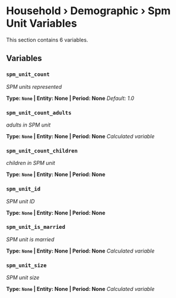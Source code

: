 # Household › Demographic › Spm Unit Variables

This section contains 6 variables.

## Variables

### `spm_unit_count`
*SPM units represented*

**Type: `None` | Entity: None | Period: None**
*Default: 1.0*

### `spm_unit_count_adults`
*adults in SPM unit*

**Type: `None` | Entity: None | Period: None**
*Calculated variable*

### `spm_unit_count_children`
*children in SPM unit*

**Type: `None` | Entity: None | Period: None**

### `spm_unit_id`
*SPM unit ID*

**Type: `None` | Entity: None | Period: None**

### `spm_unit_is_married`
*SPM unit is married*

**Type: `None` | Entity: None | Period: None**
*Calculated variable*

### `spm_unit_size`
*SPM unit size*

**Type: `None` | Entity: None | Period: None**
*Calculated variable*
